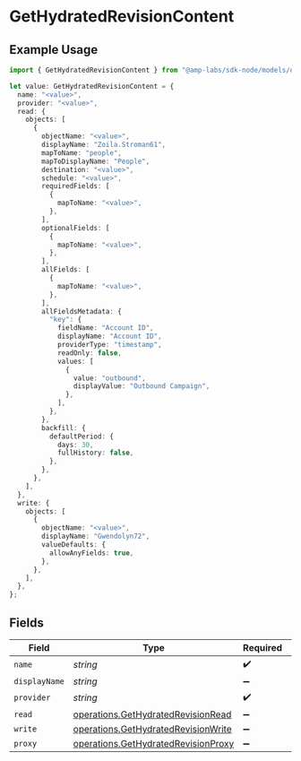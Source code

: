# GetHydratedRevisionContent

## Example Usage

```typescript
import { GetHydratedRevisionContent } from "@amp-labs/sdk-node/models/operations";

let value: GetHydratedRevisionContent = {
  name: "<value>",
  provider: "<value>",
  read: {
    objects: [
      {
        objectName: "<value>",
        displayName: "Zoila.Stroman61",
        mapToName: "people",
        mapToDisplayName: "People",
        destination: "<value>",
        schedule: "<value>",
        requiredFields: [
          {
            mapToName: "<value>",
          },
        ],
        optionalFields: [
          {
            mapToName: "<value>",
          },
        ],
        allFields: [
          {
            mapToName: "<value>",
          },
        ],
        allFieldsMetadata: {
          "key": {
            fieldName: "Account ID",
            displayName: "Account ID",
            providerType: "timestamp",
            readOnly: false,
            values: [
              {
                value: "outbound",
                displayValue: "Outbound Campaign",
              },
            ],
          },
        },
        backfill: {
          defaultPeriod: {
            days: 30,
            fullHistory: false,
          },
        },
      },
    ],
  },
  write: {
    objects: [
      {
        objectName: "<value>",
        displayName: "Gwendolyn72",
        valueDefaults: {
          allowAnyFields: true,
        },
      },
    ],
  },
};
```

## Fields

| Field                                                                                      | Type                                                                                       | Required                                                                                   | Description                                                                                |
| ------------------------------------------------------------------------------------------ | ------------------------------------------------------------------------------------------ | ------------------------------------------------------------------------------------------ | ------------------------------------------------------------------------------------------ |
| `name`                                                                                     | *string*                                                                                   | :heavy_check_mark:                                                                         | N/A                                                                                        |
| `displayName`                                                                              | *string*                                                                                   | :heavy_minus_sign:                                                                         | N/A                                                                                        |
| `provider`                                                                                 | *string*                                                                                   | :heavy_check_mark:                                                                         | N/A                                                                                        |
| `read`                                                                                     | [operations.GetHydratedRevisionRead](../../models/operations/gethydratedrevisionread.md)   | :heavy_minus_sign:                                                                         | N/A                                                                                        |
| `write`                                                                                    | [operations.GetHydratedRevisionWrite](../../models/operations/gethydratedrevisionwrite.md) | :heavy_minus_sign:                                                                         | N/A                                                                                        |
| `proxy`                                                                                    | [operations.GetHydratedRevisionProxy](../../models/operations/gethydratedrevisionproxy.md) | :heavy_minus_sign:                                                                         | N/A                                                                                        |